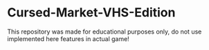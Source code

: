 # Cursed-Market-VHS-Edition
This repository was made for educational purposes only, do not use implemented here features in actual game!
